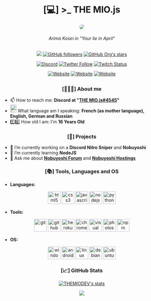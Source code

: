 <h1 align="center">[💻] >_ THE MIO.js</h1>

<p align="center"><a><img src="https://forum.nobuyoshi.red/members/avatars/3.gif" style="border-radius: 75%;"></a></p>
<h6 style='text-align: center;' align='center'>Arima Kosei in "Your lie in April"</h6>
<h2></h2>
<p align="center">
<a href="https://github.com/THEMIODEV"><img src="https://komarev.com/ghpvc/?username=THEMIODEV&color=blueviolet&style=flat-square"></a>
<a href="https://github.com/THEMIODEV?tab=followers"><img alt="GitHub followers" src="https://img.shields.io/github/followers/THEMIODEV?color=blueviolet&label=THEMIODEV%27s%20GitHub%20Followers&logo=Github&style=flat-square"></a>
<a href="https://github.com/THEMIODEV?tab=repositories"><img alt="GitHub Org's stars" src="https://img.shields.io/github/stars/THEMIODEV?color=blueviolet&label=THEMIODEV%27s%20GitHub%20Stars&logo=github&style=flat-square"></a>
</p>
<p align="center">
<a href="https://discord.gg/EN7JYdG"><img alt="Discord" src="https://img.shields.io/discord/558028048063135801?color=7289DA&label=Discord%20Server&logo=discord&style=for-the-badge"></a>
<a href="https://twitter.com/THEMIOYTB"><img alt="Twitter Follow" src="https://img.shields.io/twitter/follow/themioytb?color=blue&logo=twitter&style=for-the-badge"></a>
<a href="https://www.twitch.tv/themioenlive/"><img alt="Twitch Status" src="https://img.shields.io/twitch/status/THEMIOENLIVE?color=blueviolet&label=THEMIOENLIVE&logo=twitch&style=for-the-badge"></a>
</p>
<p align="center">
<a href="https://nobuyoshi.red"><img alt="Website" src="https://img.shields.io/website?label=Nobuyoshi%20Global%20Website%20Status&logo=Statuspage&style=for-the-badge&url=https%3A%2F%2Fnobuyoshi.red"></a>
<a href="https://forum.nobuyoshi.red"><img alt="Website" src="https://img.shields.io/website?label=Nobuyoshi%20Forum%20Website%20Status&logo=Statuspage&style=for-the-badge&url=https%3A%2F%2Fforum.nobuyoshi.red"></a>
<a href="https://host.nobuyoshi.red"><img alt="Website" src="https://img.shields.io/website?label=Nobuyoshi%20Hostings%20Website%20Status&logo=Statuspage&style=for-the-badge&url=https%3A%2F%2Fhost.nobuyoshi.red"></a>
</p>

<h2></h2>

<h3 align="center">[👱🏼‍♂️] About me </h3>

- 📫 How to reach me: **Discord at "[THE MIO.js#4545](https://discord.com/users/181028703004786688)"**
- <img src="https://images.emojiterra.com/openmoji/v12.2/512px/1f1eb-1f1f7.png" alt="html5" width="20" height="25"/>  What language am I speaking: **French (as mother language), English, German and Russian**
- 1️⃣6️⃣ How old I am: I'm **16 Years Old**

<h3 align="center">[📅] Projects</h3>

- 🔭 I’m currently working on a **Discord Nitro Sniper** and **Nobuyoshi**
- 🌱 I’m currently learning **NodeJS**
- 💬 Ask me about **[Nobuyoshi Forum](https://nobuyoshi.red)** and **[Nobuyoshi Hostings](https://host.nobuyoshi.red)**

<h3 align="center">[📚] Tools, Languages and OS</h3>

- __Languages:__
<p align="center">
<img src="https://devicon.dev/devicon.git/icons/html5/html5-original.svg" alt="html5" width="40" height="40"/> 
<img src="https://devicon.dev/devicon.git/icons/css3/css3-original.svg" alt="css3" width="40" height="40"/>
<img src="https://devicon.dev/devicon.git/icons/javascript/javascript-original.svg" alt="javascript" width="40" height="40"/>
<img src="https://devicon.dev/devicon.git/icons/nodejs/nodejs-original.svg" alt="nodejs" width="40" height="40"/>
<img src="https://devicon.dev/devicon.git/icons/python/python-original.svg" alt="python" width="40" height="40"/>
</p>

- __Tools:__
<p align="center">
<img src="https://devicon.dev/devicon.git/icons/git/git-original.svg" alt="git" width="40" height="40"/>
<img src="https://devicon.dev/devicon.git/icons/github/github-original.svg" alt="github" width="40" height="40"/>
<img src="https://devicon.dev/devicon.git/icons/heroku/heroku-plain.svg" alt="heroku" width="40" height="40"/>
<img src="https://devicon.dev/devicon.git/icons/chrome/chrome-original.svg" alt="chrome" width="40" height="40"/>
<img src="https://devicon.dev/devicon.git/icons/visualstudio/visualstudio-plain.svg" alt="visual studio" width="40" height="40"/>
<img src="https://devicon.dev/devicon.git/icons/photoshop/photoshop-plain.svg" alt="photoshop" width="40" height="40"/>
<img src="https://devicon.dev/devicon.git/icons/npm/npm-original-wordmark.svg" alt="npm" width="40" height="40"/>
</p>

- __OS:__
<p align="center">
<img src="https://devicon.dev/devicon.git/icons/windows8/windows8-original.svg" alt="windows" width="40" height="40"/>
<img src="https://devicon.dev/devicon.git/icons/android/android-plain.svg" alt="android" width="40" height="40"/>
<img src="https://devicon.dev/devicon.git/icons/linux/linux-original.svg" alt="linux" width="40" height="40"/>
<img src="https://devicon.dev/devicon.git/icons/debian/debian-original.svg" alt="debian" width="40" height="40"/>
<img src="https://devicon.dev/devicon.git/icons/ubuntu/ubuntu-plain.svg" alt="ubuntu" width="40" height="40"/>
</p>

<h3 align="center">[📈] GitHub Stats </h3>

<p align="center"><a href="https://github.com/THEMIODEV">
<img align="center" src="https://github-readme-stats.vercel.app/api?username=THEMIODEV&show_icons=true&include_all_commits=true&show_icons=true&title_color=fff&icon_color=79ff97&text_color=9f9f9f&bg_color=151515" alt="THEMIODEV's stats" />
</a></p>
<p align="center"><a align="center" href="https://github.com/THEMIODEV?tab=repositories">
  <img align="center" src="https://github-readme-stats.vercel.app/api/top-langs/?username=THEMIODEV&layout=compact&show_icons=true&title_color=fff&icon_color=79ff97&text_color=9f9f9f&bg_color=151515"/></p>
